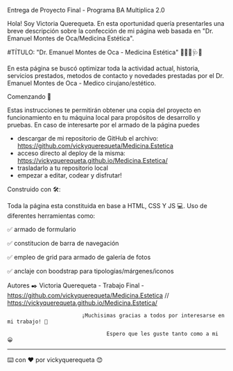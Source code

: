 Entrega de Proyecto Final - Programa BA Multiplica 2.0

Hola! Soy Victoria Querequeta. 
  En esta oportunidad quería presentarles una breve descripción sobre la confección de mi página web basada en "Dr. Emanuel Montes de       Oca/Medicina Estética". 

#TÍTULO: "Dr. Emanuel Montes de Oca - Medicina Estética" 👨‍⚕️💉🩺💊

En esta página se buscó optimizar toda la actividad actual, historia, servicios prestados, metodos de contacto y novedades prestadas por el Dr. Emanuel Montes de Oca - Medico cirujano/estético.

Comenzando 🚀

Estas instrucciones te permitirán obtener una copia del proyecto en funcionamiento en tu máquina local para propósitos de desarrollo y pruebas. En caso de interesarte por el armado de la página puedes
  - descargar de mi repositorio de GitHub el archivo: https://github.com/vickyquerequeta/Medicina.Estetica
  - acceso directo al deploy de la misma: https://vickyquerequeta.github.io/Medicina.Estetica/
  - trasladarlo a tu repositorio local
  - empezar a editar, codear y disfrutar!

Construido con 🛠️:

Toda la página esta constituida en base a HTML, CSS Y JS 💻. Uso de diferentes herramientas como:

  ✅ armado de formulario 
  
  ✅ constitucion de barra de navegación 
  
  ✅ empleo de grid para armado de galería de fotos
  
  ✅ anclaje con boodstrap para tipologías/márgenes/iconos 

Autores ✒️
Victoria Querequeta - Trabajo Final - https://github.com/vickyquerequeta/Medicina.Estetica // https://vickyquerequeta.github.io/Medicina.Estetica/


                            ¡Muchisimas gracias a todos por interesarse en mi trabajo! 🎁 

                                    Espero que les guste tanto como a mi 😀

-------------------------------------------------------------------------------------------------------------------------
⌨️ con ❤️ por vickyquerequeta 😊

